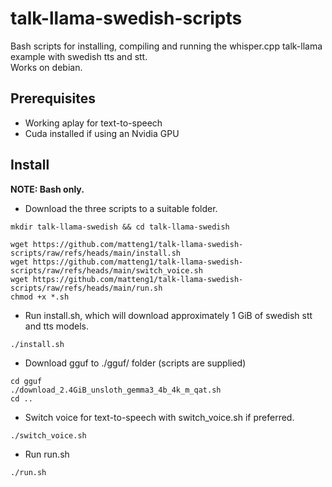 # talk-llama-swedish-scripts
Bash scripts for installing, compiling and running the whisper.cpp talk-llama example with swedish tts and stt. <br />
Works on debian.
## Prerequisites
* Working aplay for text-to-speech
* Cuda installed if using an Nvidia GPU
## Install
**NOTE: Bash only.**
* Download the three scripts to a suitable folder.
```shell
mkdir talk-llama-swedish && cd talk-llama-swedish

wget https://github.com/matteng1/talk-llama-swedish-scripts/raw/refs/heads/main/install.sh
wget https://github.com/matteng1/talk-llama-swedish-scripts/raw/refs/heads/main/switch_voice.sh
wget https://github.com/matteng1/talk-llama-swedish-scripts/raw/refs/heads/main/run.sh
chmod +x *.sh
```
* Run install.sh, which will download approximately 1 GiB of swedish stt and tts models.
```shell
./install.sh
```
* Download gguf to ./gguf/ folder (scripts are supplied)
```shell
cd gguf
./download_2.4GiB_unsloth_gemma3_4b_4k_m_qat.sh
cd ..
```
* Switch voice for text-to-speech with switch_voice.sh if preferred.
```shell
./switch_voice.sh
```

* Run run.sh
```shell
./run.sh
```
